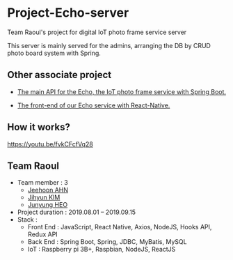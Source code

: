 # Project-Echo-server
Team Raoul's project for digital IoT photo frame service server

This server is mainly served for the admins, arranging the DB by CRUD photo board system with Spring.

## Other associate project

* [The main API for the Echo, the IoT photo frame service with Spring Boot.](https://github.com/Sasquatchy/EchoAPI-server)

* [The front-end of our Echo service with React-Native.](https://github.com/bpond37/React-Native-project-Echo-mobile)

## How it works?
https://youtu.be/fvkCFcfVq28


## Team Raoul
* Team member : 3
  + [Jeehoon AHN](https://github.com/Sasquatchy)
  + [Jihyun KIM](https://github.com/bpond37)
  + [Junyung HEO](https://github.com/hjunyoung92)
* Project duration : 2019.08.01 – 2019.09.15
* Stack :
  + Front End : JavaScript, React Native, Axios, NodeJS, Hooks API, Redux API
  + Back End : Spring Boot, Spring, JDBC, MyBatis, MySQL
  + IoT : Raspberry pi 3B+, Raspbian, NodeJS, ReactJS

